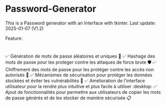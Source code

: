 # Password-Generator
This is a Password generator with an Interface with tkinter.
Last update: 2025-01-07 (V1.2)

Feature:
# 
:white_check_mark: Génération de mots de passe aléatoires et uniques :game_die:
:white_check_mark: Hashage des mots de passe pour les protéger contre les attaques de force brute :shield:
:white_check_mark: Chiffrement des mots de passe pour les protéger contre les accès non autorisés :closed_lock_with_key:
:white_check_mark: Mécanismes de sécurisation pour protéger les données stockées et éviter les vulnérabilités :open_file_folder:
:white_check_mark: Amélioration de l'interface utilisateur pour la rendre plus intuitive et plus facile à utiliser :desktop:
:white_check_mark: Ajout de fonctionnalités pour permettre aux utilisateurs de copier les mots de passe générés et de les stocker de manière sécurisée :clipboard:

